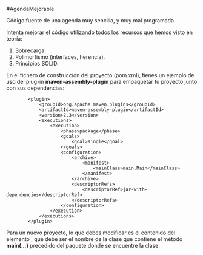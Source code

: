 #AgendaMejorable

Código fuente de una agenda muy sencilla, y muy mal programada.

Intenta mejorar el código utilizando todos los recursos que hemos visto en teoría:

1. Sobrecarga.
1. Polimorfismo (interfaces, herencia).
1. Principios SOLID.

En el fichero de construcción del proyecto (pom.xml), tienes un ejemplo de uso del plug-in **maven-assembly-plugin** para empaquetar tu proyecto junto con sus dependencias:

 <!--Empaqueta código y bibliotecas en un único jar-->
            <plugin>
                <groupId>org.apache.maven.plugins</groupId>
                <artifactId>maven-assembly-plugin</artifactId>
                <version>2.3</version>
                <executions>
                    <execution>
                        <phase>package</phase>
                        <goals>
                            <goal>single</goal>
                        </goals>
                        <configuration>
                            <archive>
                                <manifest>
                                    <mainClass>main.Main</mainClass>
                                </manifest>
                            </archive>
                            <descriptorRefs>
                                <descriptorRef>jar-with-dependencies</descriptorRef>
                            </descriptorRefs>
                        </configuration>
                    </execution>
                </executions>
            </plugin>
            
 Para un nuevo proyecto, lo que debes modificar es el contenido del elemento <mainClass></mainClass>, que debe ser el nombre de la clase que contiene el método **main(...)** precedido del paquete donde se encuentre la clase.
